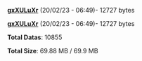 [**gxXULuXr**](/data/gxXULuXr.txt) (20/02/23 - 06:49)- 12727 bytes

[**gxXULuXr**](/data/gxXULuXr.txt) (20/02/23 - 06:49)- 12727 bytes

**Total Datas**: 10855

**Total Size**: 69.88 MB / 69.9 MB